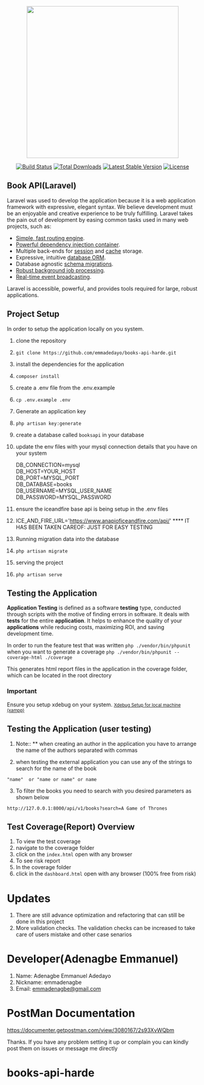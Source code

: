 
<p align="center"><img src="https://res.cloudinary.com/dtfbvvkyp/image/upload/v1566331377/laravel-logolockup-cmyk-red.svg" width="400"></p>  

<p align="center">  
<a href="https://travis-ci.org/laravel/framework"><img src="https://travis-ci.org/laravel/framework.svg" alt="Build Status"></a>  
<a href="https://packagist.org/packages/laravel/framework"><img src="https://poser.pugx.org/laravel/framework/d/total.svg" alt="Total Downloads"></a>  
<a href="https://packagist.org/packages/laravel/framework"><img src="https://poser.pugx.org/laravel/framework/v/stable.svg" alt="Latest Stable Version"></a>  
<a href="https://packagist.org/packages/laravel/framework"><img src="https://poser.pugx.org/laravel/framework/license.svg" alt="License"></a>  
</p>  

## Book API(Laravel)

Laravel was used to develop the application because it is a web application framework with expressive, elegant syntax. We believe development must be an enjoyable and creative experience to be truly fulfilling. Laravel takes the pain out of development by easing common tasks used in many web projects, such as:

- [Simple, fast routing engine](https://laravel.com/docs/routing).
- [Powerful dependency injection container](https://laravel.com/docs/container).
- Multiple back-ends for [session](https://laravel.com/docs/session) and [cache](https://laravel.com/docs/cache) storage.
- Expressive, intuitive [database ORM](https://laravel.com/docs/eloquent).
- Database agnostic [schema migrations](https://laravel.com/docs/migrations).
- [Robust background job processing](https://laravel.com/docs/queues).
- [Real-time event broadcasting](https://laravel.com/docs/broadcasting).

Laravel is accessible, powerful, and provides tools required for large, robust applications.

##  Project Setup
In order to setup the application locally on you system.
1. clone the repository
2. `git clone https://github.com/emmadedayo/books-api-harde.git`
5. install the dependencies for the application
6. `composer install`
7. create a .env file from the .env.example
8. `cp .env.example .env`
9. Generate an application key
10. `php artisan key:generate`
11. create a database called `booksapi` in your database
12. update the env files with your mysql connection details that you have on your system


    DB_CONNECTION=mysql  
    DB_HOST=YOUR_HOST  
    DB_PORT=MYSQL_PORT  
    DB_DATABASE=books  
    DB_USERNAME=MYSQL_USER_NAME  
    DB_PASSWORD=MYSQL_PASSWORD

13. ensure the iceandfire base api is being setup in the .env files
14. ICE_AND_FIRE_URL='https://www.anapioficeandfire.com/api/' **** IT HAS BEEN TAKEN CAREOF: JUST FOR EASY TESTING
15. Running migration data into the database
16. `php artisan migrate`
17. serving the project
18. `php artisan serve`

##  Testing the Application
**Application Testing**  is defined as a software  **testing**  type, conducted through scripts with the motive of finding errors in software. It deals with  **tests**  for the entire  **application**. It helps to enhance the quality of your  **applications**  while reducing costs, maximizing ROI, and saving development time.

In order to run the feature test that was written
`php ./vendor/bin/phpunit`
when you want to generate a coverage
`php ./vendor/bin/phpunit --coverage-html ./coverage`

This generates html report files in the application in the coverage folder, which can be located in the root directory

### Important
Ensure you setup xdebug on your system. <small> [Xdebug Setup for local machine (xampp)](https://medium.com/d6-digital/installing-xdebug-for-xampp-with-php-in-windows-d2b750861118) </small>

##  Testing the Application (user testing)

1. Note:: ** when creating an author in the application you have to arrange the name of the authors separated with commas

2. when testing the external application you can use any of the strings to search for the name of the book

`"name"  or "name or name" or name`

3. To filter the books you need to search with you desired parameters as shown below

`http://127.0.0.1:8000/api/v1/books?search=A Game of Thrones`



## Test Coverage(Report) Overview

1. To view the test coverage
2. navigate to the coverage folder
3. click on the `index.html` open with any browser
4. To see risk report
5. In the coverage folder
6. click in the `dashboard.html` open with any browser (100% free from risk)


# Updates

1. There are still advance optimization and refactoring that can still be done in this project
2. More validation checks. The validation checks can be increased to take care of users mistake and other case senarios



# Developer(Adenagbe Emmanuel)

1. Name: Adenagbe Emmanuel Adedayo
2. Nickname: emmadenagbe
3. Email: emmadenagbe@gmail.com

# PostMan Documentation
https://documenter.getpostman.com/view/3080167/2s93XvWQbm

Thanks. If you have any problem setting it up or complain you can kindly post them on issues or message me directly
# books-api-harde
